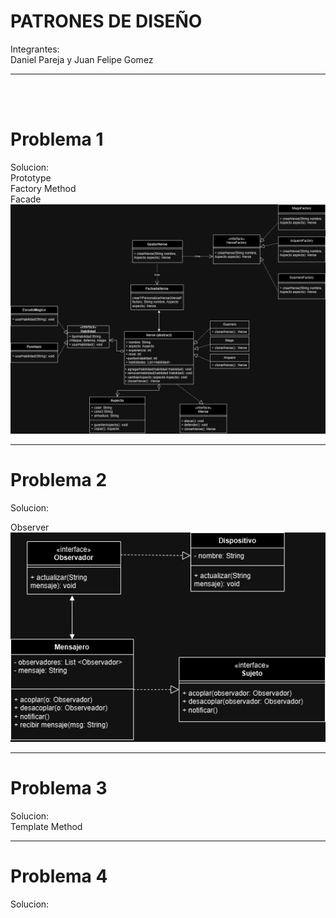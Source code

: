# PATRONES DE DISEÑO

Integrantes:  
Daniel Pareja y Juan Felipe Gomez

<hr>

<br><br>

# Problema 1

Solucion:
<Br>
Prototype
<br>
Factory Method
<br>
Facade
![Ejercicio 1](ejercicio1/EJERCICIO1_SOLUCION.png)
<hr>

# Problema 2

Solucion: 

Observer
![Ejercicio 2](ejercicio2/EJERCICIO2.png)

<hr>

# Problema 3

Solucion:  
Template Method

<hr>

# Problema 4

Solucion:
